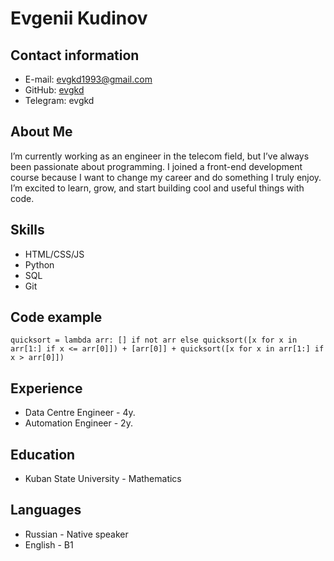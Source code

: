 # Evgenii Kudinov

## Contact information

- E-mail: evgkd1993@gmail.com
- GitHub: [evgkd](https://github.com/evgkd/)
- Telegram: evgkd

## About Me

I’m currently working as an engineer in the telecom field, but I’ve always been passionate about programming. I joined a front-end development course because I want to change my career and do something I truly enjoy. I’m excited to learn, grow, and start building cool and useful things with code.

## Skills

- HTML/CSS/JS
- Python
- SQL
- Git

## Code example

```
quicksort = lambda arr: [] if not arr else quicksort([x for x in arr[1:] if x <= arr[0]]) + [arr[0]] + quicksort([x for x in arr[1:] if x > arr[0]])
```

## Experience

- Data Centre Engineer - 4y.
- Automation Engineer - 2y.

## Education

- Kuban State University - Mathematics

## Languages

- Russian - Native speaker
- English - B1
